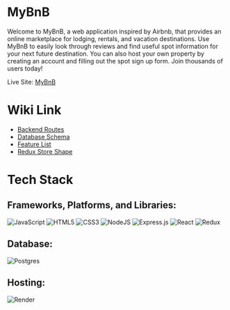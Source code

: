 # MyBnB

Welcome to MyBnB, a web application inspired by Airbnb, that provides an online marketplace for lodging, rentals, and vacation destinations. Use MyBnB to easily look through reviews and find useful spot information for your next future destination. You can also host your own property by creating an account and filling out the spot sign up form. Join thousands of users today!

Live Site: [MyBnB](https://mybnb-project.onrender.com)

# Wiki Link
- [Backend Routes](https://github.com/martinyip220/AirBnB-Clone/wiki/Backend-Routes)
- [Database Schema](https://github.com/martinyip220/AirBnB-Clone/wiki/Database-Schema)
- [Feature List](https://github.com/martinyip220/AirBnB-Clone/wiki/Feature-List)
- [Redux Store Shape](https://github.com/martinyip220/AirBnB-Clone/wiki/Redux-Store-Shape)


# Tech Stack

## Frameworks, Platforms, and Libraries:

![JavaScript](https://img.shields.io/badge/javascript-%23323330.svg?style=for-the-badge&logo=javascript&logoColor=%23F7DF1E)
![HTML5](https://img.shields.io/badge/html5-%23E34F26.svg?style=for-the-badge&logo=html5&logoColor=white)
![CSS3](https://img.shields.io/badge/css3-%231572B6.svg?style=for-the-badge&logo=css3&logoColor=white)
![NodeJS](https://img.shields.io/badge/node.js-6DA55F?style=for-the-badge&logo=node.js&logoColor=white)
![Express.js](https://img.shields.io/badge/express.js-%23404d59.svg?style=for-the-badge&logo=express&logoColor=%2361DAFB)
![React](https://img.shields.io/badge/react-%2320232a.svg?style=for-the-badge&logo=react&logoColor=%2361DAFB)
![Redux](https://img.shields.io/badge/redux-%23593d88.svg?style=for-the-badge&logo=redux&logoColor=white)

## Database:

![Postgres](https://img.shields.io/badge/postgres-%23316192.svg?style=for-the-badge&logo=postgresql&logoColor=white)

## Hosting:

![Render](https://img.shields.io/badge/Render-%46E3B7.svg?style=for-the-badge&logo=render&logoColor=white)
